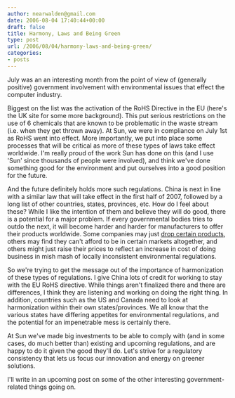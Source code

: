 ```yaml
---
author: nearwalden@gmail.com
date: 2006-08-04 17:40:44+00:00
draft: false
title: Harmony, Laws and Being Green
type: post
url: /2006/08/04/harmony-laws-and-being-green/
categories:
- posts
---
```


July was an an interesting month from the point of view of (generally positive) government involvement with environmental issues that effect the computer industry.  





Biggest on the list was the activation of the RoHS Directive in the EU (here's the  UK site  for some more background).  This put serious restrictions on the use of 6 chemicals that are known to be problematic in the waste stream (i.e. when they get thrown away).  At Sun, we were in compliance on July 1st as RoHS went into effect.  More importantly, we put into place some processes that will be critical as more of these types of laws take effect worldwide.  I'm really proud of the work Sun has done on this (and I use 'Sun' since thousands of people were involved), and think we've done something good for the environment and put ourselves into a good position for the future.  





And the future definitely holds more such regulations.  China is next in line with a similar law that will take effect in the first half of 2007, followed by a long list of other countries, states, provinces, etc.  How do I feel about these?  While I like the intention of them and believe they will do good, there is a potential for a major problem.  If every governmental bodies tries to outdo the next, it will become harder and harder for manufacturers to offer their products worldwide.  Some companies may just [drop certain products](http://arstechnica.com/journals/apple.ars/2006/6/22/4419), others may find they can't afford to be in certain markets altogether, and others might just raise their prices to reflect an increase in cost of doing business in mish mash of locally inconsistent environmental regulations.





So we're trying to get the message out of the importance of harmonization of these types of regulations.  I give China lots of credit for working to stay with the EU RoHS directive.  While things aren't finalized there and there are differences, I think they are listening and working on doing the right thing.  In addition, countries such as the US and Canada need to look at harmonization within their own states/provinces.  We all know that the various states have differing appetites for environmental regulations, and the potential for an impenetrable mess is certainly there. 





At Sun we've made big investments to be able to comply with (and in some cases, do much better than) existing and upcoming regulations, and are happy to do it given the good they'll do.  Let's strive for a regulatory consistency that lets us focus our innovation and energy on greener solutions. 





I'll write in an upcoming post on some of the other interesting government-related things going on.



